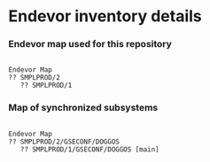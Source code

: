 # **Endevor inventory details**
### Endevor map used for this repository
```

Endevor Map
?? SMPLPROD/2
   ?? SMPLPROD/1

```

### Map of synchronized subsystems
```

Endevor Map
?? SMPLPROD/2/GSECONF/DOGGOS
   ?? SMPLPROD/1/GSECONF/DOGGOS [main]

```